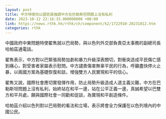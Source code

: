 ```yaml
---
layout: post
title: 中方特使向以國官員強調中方在巴勒斯坦問題上沒有私利
date: 2023-10-12 22:16:33.000000000 +08:00
link: https://news.rthk.hk/rthk/ch/component/k2/1722910-20231012.htm
categories: rthk
---
```


中國政府中東問題特使翟雋就以巴局勢，與以色列外交部負責亞太事務的副總司長哈帕茲通電話。

翟雋表示，中方對以巴緊張局勢加劇和暴力升級深表關切，對衝突造成平民傷亡感到痛心，對受害者家屬表示慰問。中方譴責傷害無辜平民的行為，呼籲盡快停火止暴，以兩國方案為基礎恢復和談，增強雙方人民實現和平的信心。

翟雋又說，國際社會應切實發揮作用，防止局勢升級造成人道主義災難，中方在巴勒斯坦問題上沒有私利，始終站在和平一邊，站在公平正義一邊，真誠希望以巴雙方和平共處，願與國際社會一同勸和促談，為實現和平創造條件。

哈帕茲介紹以色列對以巴局勢的看法和立場，表示將會全力保護在以色列境內的中國公民。
